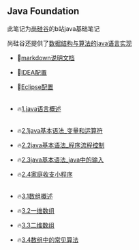 ## Java Foundation

此笔记为[尚硅谷](https://space.bilibili.com/302417610?spm_id_from=333.788.b_765f7570696e666f.1)的b站java基础笔记

尚硅谷还提供了[数据结构与算法的java语言实现](https://github.com/caixiongjiang/caixiongjiang/tree/main/java__shangguigu/%E6%95%B0%E6%8D%AE%E7%BB%93%E6%9E%84%E4%B8%8E%E7%AE%97%E6%B3%95)

* 🌱[markdown说明文档](https://github.com/caixiongjiang/caixiongjiang/blob/main/java__shangguigu/markdown%E4%BD%BF%E7%94%A8/markdown%E8%AF%B4%E6%98%8E%E6%96%87%E6%A1%A3.md)
* 🌱[IDEA配置](https://github.com/caixiongjiang/caixiongjiang/blob/main/java__shangguigu/IDEA%2CEclipse%E5%B8%B8%E7%94%A8%E8%AE%BE%E7%BD%AE/%E5%B0%9A%E7%A1%85%E8%B0%B7_%E5%AE%8B%E7%BA%A2%E5%BA%B7_IntelliJIDEA%E7%9A%84%E5%AE%89%E8%A3%85%E3%80%81%E9%85%8D%E7%BD%AE%E4%B8%8E%E4%BD%BF%E7%94%A8(%E7%AE%80%E5%8C%96%E7%89%88).pdf)
* 🌱[Eclipse配置](https://github.com/caixiongjiang/caixiongjiang/blob/main/java__shangguigu/IDEA%2CEclipse%E5%B8%B8%E7%94%A8%E8%AE%BE%E7%BD%AE/Eclipse%E7%9A%84%E4%BD%BF%E7%94%A8%E9%85%8D%E7%BD%AE.pdf)
</br></br>

* 🔥[1.java语言概述](https://github.com/caixiongjiang/caixiongjiang/blob/main/java__shangguigu/Java_Foundation/1.java%E8%AF%AD%E8%A8%80%E6%A6%82%E8%BF%B0.md)
</br></br>
* 🔥[2.1java基本语法_变量和运算符](https://github.com/caixiongjiang/caixiongjiang/blob/main/java__shangguigu/Java_Foundation/2.1java%E5%9F%BA%E6%9C%AC%E8%AF%AD%E6%B3%95_%E5%8F%98%E9%87%8F%E5%92%8C%E8%BF%90%E7%AE%97%E7%AC%A6.md)

* 🔥[2.2java基本语法_程序流程控制](https://github.com/caixiongjiang/caixiongjiang/blob/main/java__shangguigu/Java_Foundation/2.2java%E5%9F%BA%E6%9C%AC%E8%AF%AD%E6%B3%95_%E7%A8%8B%E5%BA%8F%E6%B5%81%E7%A8%8B%E6%8E%A7%E5%88%B6.md)

* 🔥[2.3java基本语法_java中的输入](https://github.com/caixiongjiang/caixiongjiang/blob/main/java__shangguigu/Java_Foundation/2.3java%E5%9F%BA%E6%9C%AC%E8%AF%AD%E6%B3%95_java%E4%B8%AD%E7%9A%84%E8%BE%93%E5%85%A5.md)
* 🔥[2.4家庭收支小程序](https://github.com/caixiongjiang/caixiongjiang/blob/main/java__shangguigu/Java_Foundation/2.4%E5%AE%B6%E5%BA%AD%E6%94%B6%E6%94%AF%E7%A8%8B%E5%BA%8F.md)
</br></br>

* 🔥[3.1数组概述](https://github.com/caixiongjiang/caixiongjiang/blob/main/java__shangguigu/Java_Foundation/3.1%E6%95%B0%E7%BB%84%E6%A6%82%E8%BF%B0.md)
* 🔥[3.2一维数组](https://github.com/caixiongjiang/caixiongjiang/blob/main/java__shangguigu/Java_Foundation/3.2%E4%B8%80%E7%BB%B4%E6%95%B0%E7%BB%84.md)
* 🔥[3.3二维数组](https://github.com/caixiongjiang/caixiongjiang/blob/main/java__shangguigu/Java_Foundation/3.3%E4%BA%8C%E7%BB%B4%E6%95%B0%E7%BB%84.md)
* 🔥[3.4数组中的常见算法](https://github.com/caixiongjiang/caixiongjiang/blob/main/java__shangguigu/Java_Foundation/3.4%E6%95%B0%E7%BB%84%E4%B8%AD%E5%B8%B8%E8%A7%81%E7%AE%97%E6%B3%95.md)
